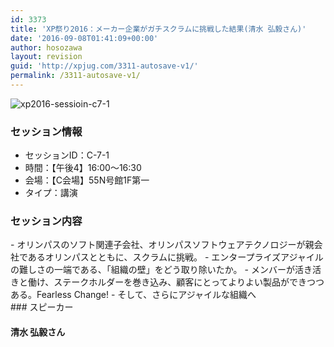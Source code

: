 ```yaml
---
id: 3373
title: 'XP祭り2016：メーカー企業がガチスクラムに挑戦した結果(清水 弘毅さん)'
date: '2016-09-08T01:41:09+00:00'
author: hosozawa
layout: revision
guid: 'http://xpjug.com/3311-autosave-v1/'
permalink: /3311-autosave-v1/
---
```


![xp2016-sessioin-c7-1](http://xpjug.com/wp-content/uploads/2016/08/xp2016-sessioin-c7-1.png)

### セッション情報

- セッションID：C-7-1
- 時間：【午後4】16:00～16:30
- 会場：【C会場】55N号館1F第一
- タイプ：講演

### セッション内容

<div dir="ltr">- オリンパスのソフト関連子会社、<wbr></wbr>オリンパスソフトウェアテクノロジーが親会社であるオリンパスとともに、スクラムに挑戦。
- エンタープライズアジャイルの難しさの一端である、「<wbr></wbr>組織の壁」をどう取り除いたか。
- メンバーが活き活きと働け、ステークホルダーを巻き込み、<wbr></wbr>顧客にとってよりよい製品ができつつある。Fearless Change!
- そして、さらにアジャイルな組織へ

</div>### スピーカー

#### 清水 弘毅さん